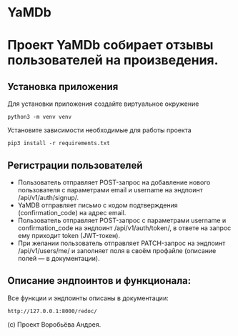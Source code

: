 ﻿# YaMDb

# Проект YaMDb собирает отзывы пользователей на произведения.

## Установка приложения

Для установки приложения создайте виртуальное окружение
```
python3 -m venv venv
```
Установите зависимости необходимые для работы проекта
```
pip3 install -r requirements.txt
```
## Регистрации пользователей
- Пользователь отправляет POST-запрос на добавление нового пользователя с параметрами email и username на эндпоинт /api/v1/auth/signup/.
- YaMDB отправляет письмо с кодом подтверждения (confirmation_code) на адрес email.
- Пользователь отправляет POST-запрос с параметрами username и confirmation_code на эндпоинт /api/v1/auth/token/, в ответе на запрос ему приходит token (JWT-токен).
- При желании пользователь отправляет PATCH-запрос на эндпоинт /api/v1/users/me/ и заполняет поля в своём профайле (описание полей — в документации).
## Описание эндпоинтов и функционала:

Все функции и эндпоинты описаны в документации:
```
http://127.0.0.1:8000/redoc/
```
(с) Проект Воробьёва Андрея.
